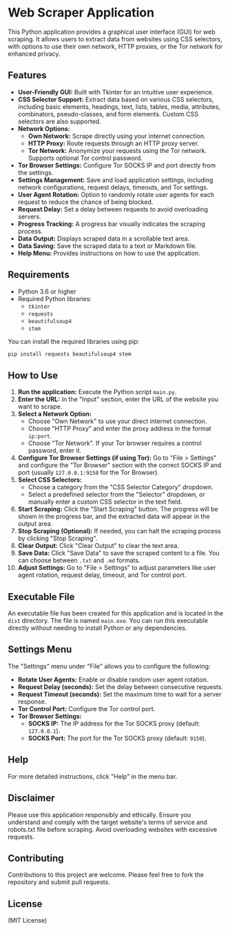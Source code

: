 # Web Scraper Application

This Python application provides a graphical user interface (GUI) for web scraping. It allows users to extract data from websites using CSS selectors, with options to use their own network, HTTP proxies, or the Tor network for enhanced privacy.

## Features

* **User-Friendly GUI:** Built with Tkinter for an intuitive user experience.
* **CSS Selector Support:** Extract data based on various CSS selectors, including basic elements, headings, text, lists, tables, media, attributes, combinators, pseudo-classes, and form elements. Custom CSS selectors are also supported.
* **Network Options:**
    * **Own Network:** Scrape directly using your internet connection.
    * **HTTP Proxy:** Route requests through an HTTP proxy server.
    * **Tor Network:** Anonymize your requests using the Tor network. Supports optional Tor control password.
* **Tor Browser Settings:** Configure Tor SOCKS IP and port directly from the settings.
* **Settings Management:** Save and load application settings, including network configurations, request delays, timeouts, and Tor settings.
* **User Agent Rotation:** Option to randomly rotate user agents for each request to reduce the chance of being blocked.
* **Request Delay:** Set a delay between requests to avoid overloading servers.
* **Progress Tracking:** A progress bar visually indicates the scraping process.
* **Data Output:** Displays scraped data in a scrollable text area.
* **Data Saving:** Save the scraped data to a text or Markdown file.
* **Help Menu:** Provides instructions on how to use the application.

## Requirements

* Python 3.6 or higher
* Required Python libraries:
    * `tkinter`
    * `requests`
    * `beautifulsoup4`
    * `stem`

You can install the required libraries using pip:

```bash
pip install requests beautifulsoup4 stem
```

## How to Use

1. **Run the application:** Execute the Python script `main.py`.
2. **Enter the URL:** In the "Input" section, enter the URL of the website you want to scrape.
3. **Select a Network Option:**
    * Choose "Own Network" to use your direct internet connection.
    * Choose "HTTP Proxy" and enter the proxy address in the format `ip:port`.
    * Choose "Tor Network". If your Tor browser requires a control password, enter it.
4. **Configure Tor Browser Settings (if using Tor):** Go to "File > Settings" and configure the "Tor Browser" section with the correct SOCKS IP and port (usually `127.0.0.1:9150` for the Tor Browser).
5. **Select CSS Selectors:**
    * Choose a category from the "CSS Selector Category" dropdown.
    * Select a predefined selector from the "Selector" dropdown, or manually enter a custom CSS selector in the text field.
6. **Start Scraping:** Click the "Start Scraping" button. The progress will be shown in the progress bar, and the extracted data will appear in the output area.
7. **Stop Scraping (Optional):** If needed, you can halt the scraping process by clicking "Stop Scraping".
8. **Clear Output:** Click "Clear Output" to clear the text area.
9. **Save Data:** Click "Save Data" to save the scraped content to a file. You can choose between `.txt` and `.md` formats.
10. **Adjust Settings:** Go to "File > Settings" to adjust parameters like user agent rotation, request delay, timeout, and Tor control port.

## Executable File

An executable file has been created for this application and is located in the `dist` directory. The file is named `main.exe`. You can run this executable directly without needing to install Python or any dependencies.

## Settings Menu

The "Settings" menu under "File" allows you to configure the following:

* **Rotate User Agents:** Enable or disable random user agent rotation.
* **Request Delay (seconds):** Set the delay between consecutive requests.
* **Request Timeout (seconds):** Set the maximum time to wait for a server response.
* **Tor Control Port:** Configure the Tor control port.
* **Tor Browser Settings:**
    * **SOCKS IP:** The IP address for the Tor SOCKS proxy (default: `127.0.0.1`).
    * **SOCKS Port:** The port for the Tor SOCKS proxy (default: `9150`).

## Help

For more detailed instructions, click "Help" in the menu bar.

## Disclaimer

Please use this application responsibly and ethically. Ensure you understand and comply with the target website's terms of service and robots.txt file before scraping. Avoid overloading websites with excessive requests.

## Contributing

Contributions to this project are welcome. Please feel free to fork the repository and submit pull requests.

## License

(MIT License)
